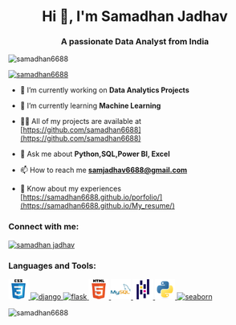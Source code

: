 <h1 align="center">Hi 👋, I'm Samadhan Jadhav</h1>
<h3 align="center">A passionate Data Analyst from India</h3>

<p align="left"> <img src="https://komarev.com/ghpvc/?username=samadhan6688&label=Profile%20views&color=0e75b6&style=flat" alt="samadhan6688" /> </p>

<p align="left"> <a href="https://github.com/ryo-ma/github-profile-trophy"><img src="https://github-profile-trophy.vercel.app/?username=samadhan6688" alt="samadhan6688" /></a> </p>

- 🔭 I’m currently working on **Data Analytics Projects**

- 🌱 I’m currently learning **Machine Learning**

- 👨‍💻 All of my projects are available at [https://github.com/samadhan6688](https://github.com/samadhan6688)

- 💬 Ask me about **Python,SQL,Power BI, Excel**

- 📫 How to reach me **samjadhav6688@gmail.com**

- 📄 Know about my experiences [https://samadhan6688.github.io/porfolio/](https://samadhan6688.github.io/My_resume/)

<h3 align="left">Connect with me:</h3>
<p align="left">
<a href="https://linkedin.com/in/samadhan jadhav" target="blank"><img align="center" src="https://raw.githubusercontent.com/rahuldkjain/github-profile-readme-generator/master/src/images/icons/Social/linked-in-alt.svg" alt="samadhan jadhav" height="30" width="40" /></a>
</p>

<h3 align="left">Languages and Tools:</h3>
<p align="left"> <a href="https://www.w3schools.com/css/" target="_blank" rel="noreferrer"> <img src="https://raw.githubusercontent.com/devicons/devicon/master/icons/css3/css3-original-wordmark.svg" alt="css3" width="40" height="40"/> </a> <a href="https://www.djangoproject.com/" target="_blank" rel="noreferrer"> <img src="https://cdn.worldvectorlogo.com/logos/django.svg" alt="django" width="40" height="40"/> </a> <a href="https://flask.palletsprojects.com/" target="_blank" rel="noreferrer"> <img src="https://www.vectorlogo.zone/logos/pocoo_flask/pocoo_flask-icon.svg" alt="flask" width="40" height="40"/> </a> <a href="https://www.w3.org/html/" target="_blank" rel="noreferrer"> <img src="https://raw.githubusercontent.com/devicons/devicon/master/icons/html5/html5-original-wordmark.svg" alt="html5" width="40" height="40"/> </a> <a href="https://www.mysql.com/" target="_blank" rel="noreferrer"> <img src="https://raw.githubusercontent.com/devicons/devicon/master/icons/mysql/mysql-original-wordmark.svg" alt="mysql" width="40" height="40"/> </a> <a href="https://pandas.pydata.org/" target="_blank" rel="noreferrer"> <img src="https://raw.githubusercontent.com/devicons/devicon/2ae2a900d2f041da66e950e4d48052658d850630/icons/pandas/pandas-original.svg" alt="pandas" width="40" height="40"/> </a> <a href="https://www.python.org" target="_blank" rel="noreferrer"> <img src="https://raw.githubusercontent.com/devicons/devicon/master/icons/python/python-original.svg" alt="python" width="40" height="40"/> </a> <a href="https://seaborn.pydata.org/" target="_blank" rel="noreferrer"> <img src="https://seaborn.pydata.org/_images/logo-mark-lightbg.svg" alt="seaborn" width="40" height="40"/> </a> </p>

<p><img align="center" src="https://github-readme-stats.vercel.app/api/top-langs?username=samadhan6688&show_icons=true&locale=en&layout=compact" alt="samadhan6688" /></p>
